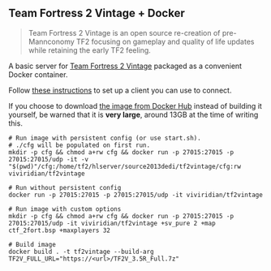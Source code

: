 ## Team Fortress 2 Vintage + Docker

> Team Fortress 2 Vintage is an open source re-creation of pre-Mannconomy TF2 focusing on gameplay and quality of life updates while retaining the early TF2 feeling.

A basic server for [Team Fortress 2 Vintage](https://www.moddb.com/mods/team-fortress-2-vintage) packaged as a convenient Docker container.

Follow [these instructions](https://www.moddb.com/mods/team-fortress-2-vintage/news/installing-tf2v1) to set up a client you can use to connect.

If you choose to download [the image from Docker Hub](https://cloud.docker.com/u/viviridian/repository/docker/viviridian/tf2vintage) instead of building it yourself, be warned that it is **very large**, around 13GB at the time of writing this.

```shell
# Run image with persistent config (or use start.sh).
# ./cfg will be populated on first run.
mkdir -p cfg && chmod a+rw cfg && docker run -p 27015:27015 -p 27015:27015/udp -it -v "$(pwd)"/cfg:/home/tf2/hlserver/source2013dedi/tf2vintage/cfg:rw viviridian/tf2vintage

# Run without persistent config
docker run -p 27015:27015 -p 27015:27015/udp -it viviridian/tf2vintage

# Run image with custom options
mkdir -p cfg && chmod a+rw cfg && docker run -p 27015:27015 -p 27015:27015/udp -it viviridian/tf2vintage +sv_pure 2 +map ctf_2fort.bsp +maxplayers 32

# Build image
docker build . -t tf2vintage --build-arg TF2V_FULL_URL="https://<url>/TF2V_3.5R_Full.7z"
```

